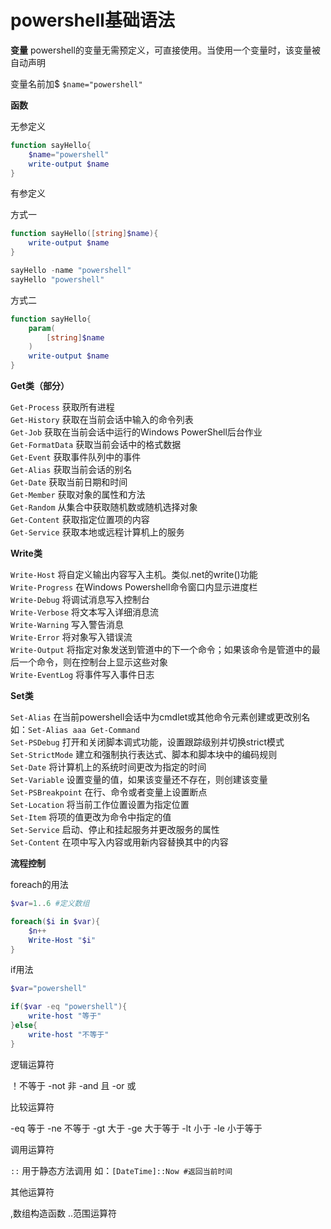 # powershell基础语法

**变量** powershell的变量无需预定义，可直接使用。当使用一个变量时，该变量被自动声明

变量名前加$ `$name="powershell"`

**函数**

无参定义
```powershell
function sayHello{
    $name="powershell"
    write-output $name
}
```

有参定义

方式一
```powershell
function sayHello([string]$name){
    write-output $name
}

sayHello -name "powershell"
sayHello "powershell"
```
方式二
```powershell
function sayHello{
    param(
        [string]$name
    )
    write-output $name
}
```

**Get类（部分）**

`Get-Process` 获取所有进程<br/>
`Get-History` 获取在当前会话中输入的命令列表<br/>
`Get-Job` 获取在当前会话中运行的Windows PowerShell后台作业<br/>
`Get-FormatData` 获取当前会话中的格式数据<br/>
`Get-Event` 获取事件队列中的事件<br/>
`Get-Alias` 获取当前会话的别名<br/>
`Get-Date` 获取当前日期和时间<br/>
`Get-Member` 获取对象的属性和方法<br/>
`Get-Random` 从集合中获取随机数或随机选择对象<br/>
`Get-Content` 获取指定位置项的内容<br/>
`Get-Service` 获取本地或远程计算机上的服务<br/>

**Write类**

`Write-Host` 将自定义输出内容写入主机。类似.net的write()功能<br/>
`Write-Progress` 在Windows Powershell命令窗口内显示进度栏<br/>
`Write-Debug` 将调试消息写入控制台<br/>
`Write-Verbose` 将文本写入详细消息流<br/>
`Write-Warning` 写入警告消息<br/>
`Write-Error` 将对象写入错误流<br/>
`Write-Output` 将指定对象发送到管道中的下一个命令；如果该命令是管道中的最后一个命令，则在控制台上显示这些对象<br/>
`Write-EventLog` 将事件写入事件日志<br/>

**Set类**

`Set-Alias` 在当前powershell会话中为cmdlet或其他命令元素创建或更改别名 如：`Set-Alias aaa Get-Command`<br/>
`Set-PSDebug` 打开和关闭脚本调式功能，设置跟踪级别并切换strict模式<br/>
`Set-StrictMode` 建立和强制执行表达式、脚本和脚本块中的编码规则<br/>
`Set-Date` 将计算机上的系统时间更改为指定的时间<br/>
`Set-Variable` 设置变量的值，如果该变量还不存在，则创建该变量<br/>
`Set-PSBreakpoint` 在行、命令或者变量上设置断点<br/>
`Set-Location` 将当前工作位置设置为指定位置<br/>
`Set-Item` 将项的值更改为命令中指定的值<br/>
`Set-Service` 启动、停止和挂起服务并更改服务的属性<br/>
`Set-Content` 在项中写入内容或用新内容替换其中的内容<br/>

**流程控制**

foreach的用法
```powershell
$var=1..6 #定义数组

foreach($i in $var){
    $n++
    Write-Host "$i"
}
```

if用法
```powershell
$var="powershell"

if($var -eq "powershell"){
    write-host "等于"
}else{
    write-host "不等于"
}
```


逻辑运算符

！不等于  -not 非  -and 且 -or 或

比较运算符

-eq 等于  -ne 不等于  -gt 大于  -ge 大于等于  -lt 小于  -le  小于等于

调用运算符

`::` 用于静态方法调用 如：`[DateTime]::Now #返回当前时间`

其他运算符

,数组构造函数   ..范围运算符